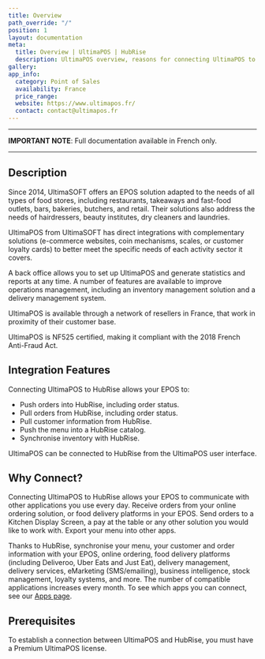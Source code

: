 ```yaml
---
title: Overview
path_override: "/"
position: 1
layout: documentation
meta:
  title: Overview | UltimaPOS | HubRise
  description: UltimaPOS overview, reasons for connecting UltimaPOS to HubRise and summary of integrated features. Synchronise data between your EPOS and your other apps.
gallery: 
app_info:
  category: Point of Sales
  availability: France
  price_range: 
  website: https://www.ultimapos.fr/
  contact: contact@ultimapos.fr
---
```


---

**IMPORTANT NOTE**: Full documentation available <Link to="/fr/apps/ultimapos" addLocalePrefix={false}>in French only</Link>.

---

## Description

Since 2014, UltimaSOFT offers an EPOS solution adapted to the needs of all types of food stores, including restaurants, takeaways and fast-food outlets, bars, bakeries, butchers, and retail. Their solutions also address the needs of hairdressers, beauty institutes, dry cleaners and laundries.

UltimaPOS from UltimaSOFT has direct integrations with complementary solutions (e-commerce websites, coin mechanisms, scales, or customer loyalty cards) to better meet the specific needs of each activity sector it covers.

A back office allows you to set up UltimaPOS and generate statistics and reports at any time. A number of features are available to improve operations management, including an inventory management solution and a delivery management system.

UltimaPOS is available through a network of resellers in France, that work in proximity of their customer base.

UltimaPOS is NF525 certified, making it compliant with the 2018 French Anti-Fraud Act.

## Integration Features

Connecting UltimaPOS to HubRise allows your EPOS to:

- Push orders into HubRise, including order status.
- Pull orders from HubRise, including order status.
- Pull customer information from HubRise.
- Push the menu into a HubRise catalog.
- Synchronise inventory with HubRise.

UltimaPOS can be connected to HubRise from the UltimaPOS user interface.

## Why Connect?

Connecting UltimaPOS to HubRise allows your EPOS to communicate with other applications you use every day. Receive orders from your online ordering solution, or food delivery platforms in your EPOS. Send orders to a Kitchen Display Screen, a pay at the table or any other solution you would like to work with. Export your menu into other apps.

Thanks to HubRise, synchronise your menu, your customer and order information with your EPOS, online ordering, food delivery platforms (including Deliveroo, Uber Eats and Just Eat), delivery management, delivery services, eMarketing (SMS/emailing), business intelligence, stock management, loyalty systems, and more. The number of compatible applications increases every month. To see which apps you can connect, see our [Apps page](/apps).

## Prerequisites

To establish a connection between UltimaPOS and HubRise, you must have a Premium UltimaPOS license.
